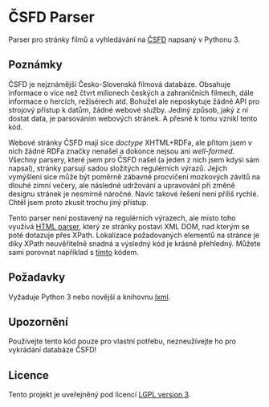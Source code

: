# ČSFD Parser

Parser pro stránky filmů a vyhledávání na [ČSFD](http://www.csfd.cz) napsaný v Pythonu 3.


## Poznámky

ČSFD je nejznámější Česko-Slovenská filmová databáze. Obsahuje informace o více než čtvrt milionech českých a zahraničních filmech, dále informace o hercích, režisérech atd. Bohužel ale neposkytuje žádné API pro strojový přístup k datům, žádné webové služby. Jediný způsob, jaký z ní dostat data, je parsováním webových stránek. A přesně k tomu vznikl tento kód.

Webové stránky ČSFD mají sice _doctype_ XHTML+RDFa, ale přitom jsem v nich žádné RDFa značky nenašel a dokonce nejsou ani _well-formed_. Všechny parsery, které jsem pro ČSFD našel (a jeden z nich jsem kdysi sám napsal), stránky parsují sadou složitých regulérních výrazů. Jejich vymýšlení sice může být poměrně zábavné procvičení mozkových závitů na dlouhé zimní večery, ale následné udržování a upravování při změně designu stránek je nesmírně náročné. Navíc takové řešení není příliš rychlé. Chtěl jsem proto zkusit trochu jiný přístup.

Tento parser není postavený na regulérních výrazech, ale místo toho využívá [HTML parser](http://lxml.de/), který ze stránky postaví XML DOM, nad kterým se poté dotazuje přes XPath. Lokalizace požadovaných elementů na stránce je díky XPath neuvěřitelně snadná a výsledný kód je krásně přehledný. Můžete sami porovnat například s [tímto](http://www.phpclasses.org/browse/file/33086.html) kódem.


## Požadavky

Vyžaduje Python 3 nebo novější a knihovnu [lxml](http://lxml.de/).


## Upozornění

Používejte tento kód pouze pro vlastní potřebu, nezneužívejte ho pro vykrádání databáze ČSFD!


## Licence

Tento projekt je uveřejněný pod licencí [LGPL version 3](http://www.gnu.org/licenses/lgpl.txt).